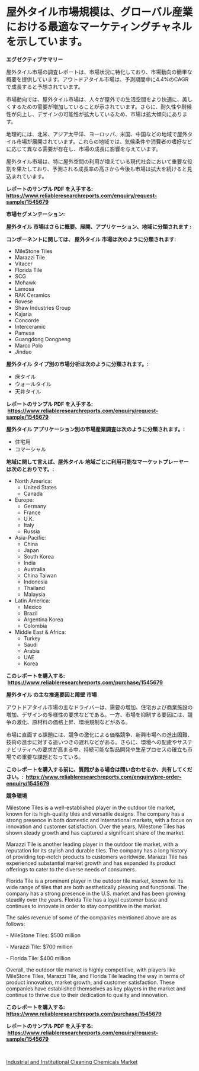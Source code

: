 <p><h1>屋外タイル市場規模は、グローバル産業における最適なマーケティングチャネルを示しています。</h1></p><p><strong>エグゼクティブサマリー</strong></p>
<p><p>屋外タイル市場の調査レポートは、市場状況に特化しており、市場動向の簡単な概要を提供しています。アウトドアタイル市場は、予測期間中に4.4%のCAGRで成長すると予想されています。</p><p>市場動向では、屋外タイル市場は、人々が屋外での生活空間をより快適に、美しくするための需要が増加していることが示されています。さらに、耐久性や耐候性が向上し、デザインの可能性が拡大しているため、市場は拡大傾向にあります。</p><p>地理的には、北米、アジア太平洋、ヨーロッパ、米国、中国などの地域で屋外タイル市場が展開されています。これらの地域では、気候条件や消費者の嗜好などに応じて異なる需要が存在し、市場の成長に影響を与えています。</p><p>屋外タイル市場は、特に屋外空間の利用が増えている現代社会において重要な役割を果たしており、予測される成長率の高さから今後も市場は拡大を続けると見込まれています。</p></p>
<p><strong>レポートのサンプル PDF を入手する: <a href="https://www.reliableresearchreports.com/enquiry/request-sample/1545679">https://www.reliableresearchreports.com/enquiry/request-sample/1545679</a></strong></p>
<p><strong>市場セグメンテーション:</strong></p>
<p><strong> 屋外タイル 市場はさらに概要、展開、アプリケーション、地域に分類されます :</strong></p>
<p><strong>コンポーネントに関しては、 屋外タイル 市場は次のように分類されます: &nbsp;</strong></p>
<p><ul><li>MileStone Tiles</li><li>Marazzi Tile</li><li>Vitacer</li><li>Florida Tile</li><li>SCG</li><li>Mohawk</li><li>Lamosa</li><li>RAK Ceramics</li><li>Rovese</li><li>Shaw Industries Group</li><li>Kajaria</li><li>Concorde</li><li>Interceramic</li><li>Pamesa</li><li>Guangdong Dongpeng</li><li>Marco Polo</li><li>Jinduo</li></ul></p>
<p><strong> 屋外タイル タイプ別の市場分析は次のように分類されます。:</strong></p>
<p><ul><li>床タイル</li><li>ウォールタイル</li><li>天井タイル</li></ul></p>
<p><strong>レポートのサンプル PDF を入手する: &nbsp;<a href="https://www.reliableresearchreports.com/enquiry/request-sample/1545679">https://www.reliableresearchreports.com/enquiry/request-sample/1545679</a></strong></p>
<p><strong> 屋外タイル アプリケーション別の市場産業調査は次のように分類されます。:</strong></p>
<p><ul><li>住宅用</li><li>コマーシャル</li></ul></p>
<p><strong>地域に関して言えば、屋外タイル 地域ごとに利用可能なマーケットプレーヤーは次のとおりです。:</strong></p>
<p><ul>
    <li>
        North America:
        <ul>
            <li>United States</li>
            <li>Canada</li>
        </ul>
    </li>
    <li>
        Europe:
        <ul>
            <li>Germany</li>
            <li>France</li>
            <li>U.K.</li>
            <li>Italy</li>
            <li>Russia</li>
        </ul>
    </li>
    <li>
        Asia-Pacific:
        <ul>
            <li>China</li>
            <li>Japan</li>
            <li>South Korea</li>
            <li>India</li>
            <li>Australia</li>
            <li>China Taiwan</li>
            <li>Indonesia</li>
            <li>Thailand</li>
            <li>Malaysia</li>
        </ul>
    </li>
    <li>
        Latin America:
        <ul>
            <li>Mexico</li>
            <li>Brazil</li>
            <li>Argentina Korea</li>
            <li>Colombia</li>
        </ul>
    </li>
    <li>
        Middle East & Africa:
        <ul>
            <li>Turkey</li>
            <li>Saudi</li>
            <li>Arabia</li>
            <li>UAE</li>
            <li>Korea</li>
        </ul>
    </li>
    </ul></p>
<p><strong>このレポートを購入する: &nbsp;<a href="https://www.reliableresearchreports.com/purchase/1545679">https://www.reliableresearchreports.com/purchase/1545679</a></strong></p>
<p><strong>屋外タイル の主な推進要因と障壁 市場</strong></p>
<p><p>アウトドアタイル市場の主なドライバーは、需要の増加、住宅および商業施設の増加、デザインの多様性の要求などである。一方、市場を抑制する要因には、競争の激化、原材料の価格上昇、環境規制などがある。</p><p>市場に直面する課題には、競争の激化による価格競争、新興市場への進出困難、技術の進歩に対する追いつきの遅れなどがある。さらに、環境への配慮やサステナビリティへの要求が高まる中、持続可能な製品開発や生産プロセスの確立も市場での重要な課題となっている。</p></p>
<p><strong>このレポートを購入する前に、質問がある場合は問い合わせるか、共有してください。:&nbsp; <a href="https://www.reliableresearchreports.com/enquiry/pre-order-enquiry/1545679">https://www.reliableresearchreports.com/enquiry/pre-order-enquiry/1545679</a></strong></p>
<p><strong>競争環境</strong></p>
<p><p>Milestone Tiles is a well-established player in the outdoor tile market, known for its high-quality tiles and versatile designs. The company has a strong presence in both domestic and international markets, with a focus on innovation and customer satisfaction. Over the years, Milestone Tiles has shown steady growth and has captured a significant share of the market.</p><p>Marazzi Tile is another leading player in the outdoor tile market, with a reputation for its stylish and durable tiles. The company has a long history of providing top-notch products to customers worldwide. Marazzi Tile has experienced substantial market growth and has expanded its product offerings to cater to the diverse needs of consumers.</p><p>Florida Tile is a prominent player in the outdoor tile market, known for its wide range of tiles that are both aesthetically pleasing and functional. The company has a strong presence in the U.S. market and has been growing steadily over the years. Florida Tile has a loyal customer base and continues to innovate in order to stay competitive in the market.</p><p>The sales revenue of some of the companies mentioned above are as follows:</p><p>- MileStone Tiles: $500 million</p><p>- Marazzi Tile: $700 million</p><p>- Florida Tile: $400 million</p><p>Overall, the outdoor tile market is highly competitive, with players like MileStone Tiles, Marazzi Tile, and Florida Tile leading the way in terms of product innovation, market growth, and customer satisfaction. These companies have established themselves as key players in the market and continue to thrive due to their dedication to quality and innovation.</p></p>
<p><strong>このレポートを購入する: &nbsp; <a href="https://www.reliableresearchreports.com/purchase/1545679">https://www.reliableresearchreports.com/purchase/1545679</a></strong></p>
<p><strong>レポートのサンプル PDF を入手する: &nbsp;<a href="https://www.reliableresearchreports.com/enquiry/request-sample/1545679">https://www.reliableresearchreports.com/enquiry/request-sample/1545679</a></strong><strong></strong></p>
<p>&nbsp;</p>
<p><p><a href="https://bubble-tree-ea4.notion.site/Industrial-and-Institutional-Cleaning-Chemicals-Market-Research-Report-Provides-Critical-Insights-th-33d3e18de9e5467baa5694705ca235a2">Industrial and Institutional Cleaning Chemicals Market</a></p></p>